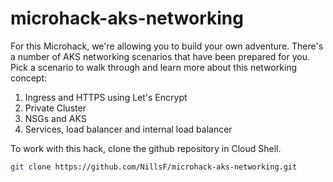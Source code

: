 # microhack-aks-networking
For this Microhack, we're allowing you to build your own adventure. There's a number of AKS networking scenarios that have been prepared for you. Pick a scenario to walk through and learn more about this networking concept:

1. Ingress and HTTPS using Let's Encrypt
2. Private Cluster
3. NSGs and AKS
4. Services, load balancer and internal load balancer

To work with this hack, clone the github repository in Cloud Shell.

```bash
git clone https://github.com/NillsF/microhack-aks-networking.git
```
